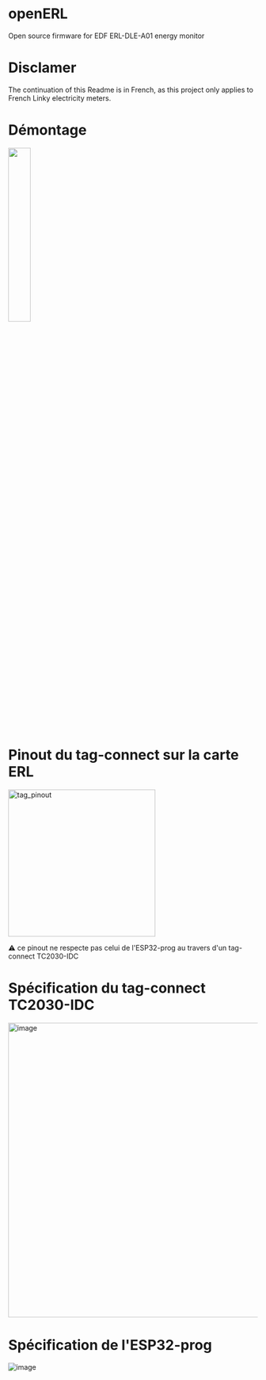 # openERL
Open source firmware for EDF ERL-DLE-A01 energy monitor

# Disclamer
The continuation of this Readme is in French, as this project only applies to French Linky electricity meters.

# Démontage

<img src="https://github.com/user-attachments/assets/58cc414a-30e1-4425-a2bf-172b16ab8816" width=30% height=30%>

# Pinout du tag-connect sur la carte ERL
<img width="297" alt="tag_pinout" src="https://github.com/user-attachments/assets/57aaa45e-9f56-4bfa-bb66-49d6c404d360" />

⚠️ ce pinout ne respecte pas celui de l'ESP32-prog au travers d'un tag-connect TC2030-IDC

# Spécification du tag-connect TC2030-IDC

<img width="595" alt="image" src="https://github.com/user-attachments/assets/3fb30695-9a50-414a-8c4a-32665b288733" />

# Spécification de l'ESP32-prog

![image](https://github.com/user-attachments/assets/2cc44ec6-9a4a-4b16-8d27-656a42debeec)

